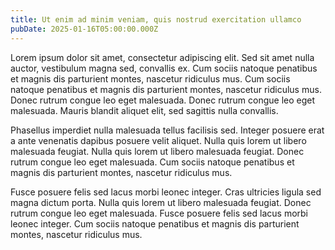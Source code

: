 ```yaml
---
title: Ut enim ad minim veniam, quis nostrud exercitation ullamco
pubDate: 2025-01-16T05:00:00.000Z
---
```


Lorem ipsum dolor sit amet, consectetur adipiscing elit. Sed sit amet nulla auctor, vestibulum magna sed, convallis ex. Cum sociis natoque penatibus et magnis dis parturient montes, nascetur ridiculus mus. Cum sociis natoque penatibus et magnis dis parturient montes, nascetur ridiculus mus. Donec rutrum congue leo eget malesuada. Donec rutrum congue leo eget malesuada. Mauris blandit aliquet elit, sed sagittis nulla convallis.

Phasellus imperdiet nulla malesuada tellus facilisis sed. Integer posuere erat a ante venenatis dapibus posuere velit aliquet. Nulla quis lorem ut libero malesuada feugiat. Nulla quis lorem ut libero malesuada feugiat. Donec rutrum congue leo eget malesuada. Cum sociis natoque penatibus et magnis dis parturient montes, nascetur ridiculus mus.

Fusce posuere felis sed lacus morbi leonec integer. Cras ultricies ligula sed magna dictum porta. Nulla quis lorem ut libero malesuada feugiat. Donec rutrum congue leo eget malesuada. Fusce posuere felis sed lacus morbi leonec integer. Cum sociis natoque penatibus et magnis dis parturient montes, nascetur ridiculus mus.
